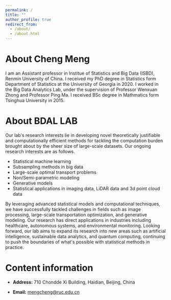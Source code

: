 ```yaml
---
permalink: /
title: ""
author_profile: true
redirect_from: 
  - /about/
  - /about.html
---
```



About Cheng Meng
======
I am an Assistant professor in Institue of Statistics and Big Data (ISBD), Renmin University of China. I received my PhD degree in Statistics form Department of Statistics at the University of Georgia in 2020. I worked in the Big Data Analytics Lab, under the supervision of Professor Wenxuan Zhong and Professor Ping Ma. I received BSc degree in Mathmatics form Tsinghua University in 2015.

About BDAL LAB
======
Our lab's research interests lie in developing novel theoretically justifiable and computationally efficient methods for tackling the computation burden brought about by the sheer size of large-scale datasets. Our ongoing research interests are as follows.

- Statistical machine learning
- Subsampling methods in big data
- Large-scale optimal transport problems
- Non/Semi-parametric modeling
- Generative models
- Statistical applications in imaging data, LiDAR data and 3d point cloud data

By leveraging advanced statistical models and computational techniques, we have successfully tackled challenges in fields such as image processing, large-scale transportation optimization, and generative modeling. Our research has direct applications in industries including healthcare, autonomous systems, and environmental monitoring. Looking forward, our lab aims to expand its research into new areas such as artificial intelligence, sustainable data analytics, and quantum computing, continuing to push the boundaries of what's possible with statistical methods in practice.


Content information
======
- **Address:** 710 Chondde Xi Building, Haidian, Beijing, China

- **Email:** mengcheng@ruc.edu.cn
